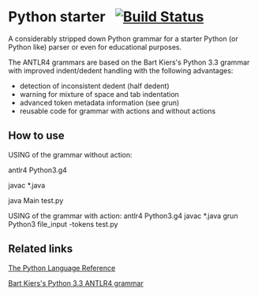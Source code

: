 # Python starter &nbsp; [![Build Status](https://travis-ci.org/bkiers/python3-parser.png)](https://travis-ci.org/bkiers/python3-parser)

A considerably stripped down Python grammar for a starter Python (or Python like) parser or even for educational purposes. 

The ANTLR4 grammars are based on the Bart Kiers's Python 3.3 grammar with improved indent/dedent handling with the following advantages:
 - detection of inconsistent dedent (half dedent)
 - warning for mixture of space and tab indentation
 - advanced token metadata information (see grun)
 - reusable code for grammar with actions and without actions
 

## How to use
USING of the grammar without action:

antlr4 Python3.g4

javac *.java

java Main test.py



USING of the grammar with action:
antlr4 Python3.g4
javac *.java
grun Python3 file_input -tokens test.py


## Related links

[The Python Language Reference](https://docs.python.org/3.3/reference/grammar.html)

[Bart Kiers's Python 3.3 ANTLR4 grammar](https://github.com/bkiers/python3-parser)


